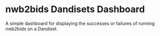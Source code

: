 # nwb2bids Dandisets Dashboard

A simple dashboard for displaying the successes or failures of running nwb2bids on a Dandiset.


